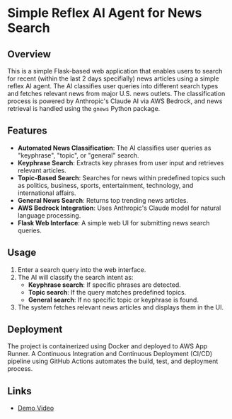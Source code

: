 # Simple Reflex AI Agent for News Search

## Overview
This is a simple Flask-based web application that enables users to search for recent (within the last 2 days specifially) news articles using a simple reflex AI agent. The AI classifies user queries into different search types and fetches relevant news from major U.S. news outlets. The classification process is powered by Anthropic's Claude AI via AWS Bedrock, and news retrieval is handled using the `gnews` Python package.

## Features
- **Automated News Classification**: The AI classifies user queries as "keyphrase", "topic", or "general" search.
- **Keyphrase Search**: Extracts key phrases from user input and retrieves relevant articles.
- **Topic-Based Search**: Searches for news within predefined topics such as politics, business, sports, entertainment, technology, and international affairs.
- **General News Search**: Returns top trending news articles.
- **AWS Bedrock Integration**: Uses Anthropic's Claude model for natural language processing.
- **Flask Web Interface**: A simple web UI for submitting news search queries.

## Usage
1. Enter a search query into the web interface.
2. The AI will classify the search intent as:
   - **Keyphrase search**: If specific phrases are detected.
   - **Topic search**: If the query matches predefined topics.
   - **General search**: If no specific topic or keyphrase is found.
3. The system fetches relevant news articles and displays them in the UI.
   
## Deployment
The project is containerized using Docker and deployed to AWS App Runner. A Continuous Integration and Continuous Deployment (CI/CD) pipeline using GitHub Actions automates the build, test, and deployment process.

## Links
- [Demo Video](https://youtu.be/vo1jN7eYtsI)